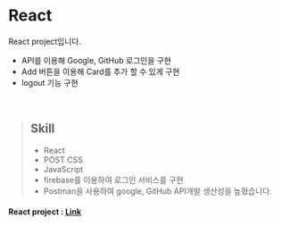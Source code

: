 # React
React project입니다.

- API를 이용해 Google, GitHub 로그인을 구현
- Add 버튼을 이용해 Card를 추가 할 수 있게 구현 
- logout 기능 구현 
<br>

> ## Skill <br>
> - React <br>
> - POST CSS <br>
> - JavaScript <br>
> - firebase를 이용하여 로그인 서비스를 구현
> - Postman을 사용하여 google, GitHub API개발 생산성을 높혔습니다.

#### React project :  [Link](https://6009bc78c727d31a5b393911--joonhyuk-habit-tracker.netlify.app)
